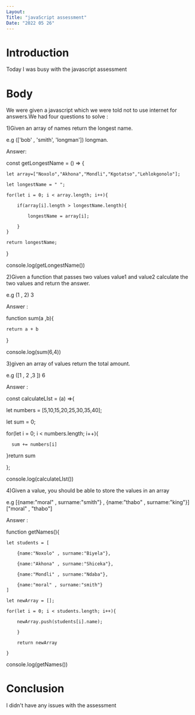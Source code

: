 ```yaml
---
Layout:
Title: "javaScript assessment"
Date: "2022 05 26"
---
```


# Introduction
Today I was busy with the javascript assessment

# Body
We were given a javascript which we were told not to use internet for answers.We had four questions to solve :

1)Given an array of names return the longest name.

e.g (['bob' , 'smith', 'longman']) longman. 

Answer:

const getLongestName = () => {

    let array=["Noxolo","Akhona","Mondli","Kgotatso","Lehlokgonolo"];

    let longestName = " ";

    for(let i = 0; i < array.length; i++){

        if(array[i].length > longestName.length){

            longestName = array[i];

        }
    }

    return longestName;
}

console.log(getLongestName())


2)Given a function that passes two values value1 and value2 calculate the two values
and return the answer.

e.g (1 , 2) 3

Answer :

function sum(a ,b){

    return a + b

}

console.log(sum(6,4))


3)given an array of values return the total amount.

e.g ([1 , 2 ,3 ]) 6

Answer :

const calculateLIst = (a) =>{

   let numbers = [5,10,15,20,25,30,35,40];

  let sum = 0;

  for(let i = 0; i < numbers.length; i++){

      sum += numbers[i]

  }return sum

};

console.log(calculateLIst())


4)Given a value, you should be able to store the values in an array  

e.g [{name:"moral" , surname:"smith"} , {name:"thabo" , surname:"king"}] ["moral" , "thabo"]

Answer :

function getNames(){

    let students = [

        {name:"Noxolo" , surname:"Biyela"},

        {name:"Akhona" , surname:"Shiceka"},

        {name:"Mondli" , surname:"Ndaba"},

        {name:"moral" , surname:"smith"}
    ]

    let newArray = [];

    for(let i = 0; i < students.length; i++){

        newArray.push(students[i].name);

        }

        return newArray

    }

console.log(getNames())


# Conclusion
I didn't have any issues with the assessment


